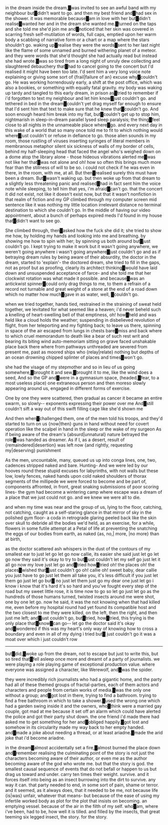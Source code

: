 

in the dream inside the dream,█was invited to see an awful band with my neighbour but█didn’t want to go.
and then my best friend and█had sex in the shower. it was memorable because█am in love with her but█didn't realise█wanted her and in the dream she wanted me.█turned on the taps and she told me she'd join me and█noticed that her skin was covered in scarring fresh self-mutilation of words, full caps, emptied upon her warm body a scabbing of narrative form or a chart or a map where the stars shouldn’t go. 
waking up█realise they were the words█sent to her last night like the flame of some unnamed and burned withering planet of a meteor. and they were words that she'd thought she had actually read but instead she had wrote.█was so tired from a long night of unruly dew collecting and slaughtered debauchery that█had to cancel going to the concert but I'd realised it might have been too late. I'd sent him a very long voice note explaining or giving some sort of {frail|failure of an} excuse why█couldn't go. 
He was working horrendously early, a shift at the post office, which was also a bookies, or something with equally fatal gravity. my body was waking up tardy and tangled to this early dream, in prison as█tried to remember if i'd forgotten to text my neighbour and let him know█just couldn't go. 
and tethered in bed in the dream█couldn't yet drag myself far enough to ensure that I'd sent him that text to make sure that he knew that█couldn't go. 
And soon enough heard him break into my flat, but█couldn't get up to stop him, 
nightmarish in sleep-in-dream parallel lysed sleep paralysis; the thing█feel close to all nights in the unnameable place where█go. 
and every next day in this wake of a world that so many once told me to fit to which nothing would where█just couldn't or refuse in defiance to go. 
those alien sounds in my room, those rustling of viruses inserting syringes of literal members in membranous metaphor silent six sickness of walls of my border of cells, 
behind my half-sleeping head that faced the angel who's weighed down on a dome atop the library alone - those hideous vibrations alerted me█was not like her that█was not alone and oh! how so often this brings much more fear than the stillness of will to be so. 
i could not check if he was even in there, in the room, with me, at all. 
But then█realised surely this must have been a dream. But█wasn't waking up.
but then woke up from that dream to a slightly less threatening panic
and realised█had in fact sent him the voice note while sleeping, to tell him that yes, i'm afraid█can't go. 
that the concert it did not exist, not like it doesn't exist now, but that it wasn't nonfiction in that realm of fiction and my GP climbed through my computer screen mid sentence like it was nothing my little location irrelevant distance no terminal destination to which she couldn't go. 
In the middle of having our video appointment, about a bunch of perhaps expired meds I'd found in my house that█didn't want to see go.

She climbed through, then█asked how the fuck she did it; 
she tried to show me how, by holding my hands and looking into me and breathing. by showing me how to spin with her; by spinning us both around but█just couldn't go.
I kept trying to make it work but it wasn't going anywhere, we weren't going anywhere
i wasn't going anywhere█just couldn't go
and as if betraying dream rules by being aware of their absurdity, the doctor in the dream, started to 'explain'- the doctored dream, she tried to fill in the gaps, not as proof but as proofing, clearly its architect thinking█would have laid down and unsuspended acceptance of farce- and she told me that her clockwist rotation was what made it possible. and because█was an antickwist spinner█could only drag things to me, to them a refrain of a record not turnable and great weight of a stone at the end of a road down which no matter how much█gave in as water, well, █couldn't go.

when we tried together, hands tied, restrained in the straining of sweat held together, we levitated for what seemed like a heaven;
i'd never beheld such a knelling of heart-swelling bell of that emptiness, oh! how█held and was held like a cloud holds the weather;
suspending in disbelieved revolution of flight, from her teleporting and my fighting back; to leave us there, spinning in space of the air escaped from lungs in chests bare█miss and back where to which cruel memorandum to death like a bear of such rest writ and bearing its biting wind auto-memoriam sitting on grave faced unshakable place back there where from pathways unthreaded are severed from present me, past as moored ships who {relay|relate} nothing but depths of an ocean drowning chipped splinter of places and times█won't go.

she had the visage of my stepmother 
and so in lieu of us going somewhere,█brought it 
and sew,█brought it to me, like the wind does a seed,
And so the GP and█were in a gymnasium space, 
(headed,█fear, to a most useless place)
one extraneous person and then moreso slowly appearing around us, engaged in different forms of exercise. 

One by one they were scattered, then gradual as cancer it became an entire swarm, so slowly--
exponents expressing their power over me
And█still couldn't sift a way out of this swift filling cage like she'd shown me

And then when█challenged them, one of the men told his troops, and they'd started to turn on us 
{now|then} guns in hand without need for covert operation
like the scalpel in hand in the sleep or the wake of my surgeon 
As if being aware of the dream's {absurd|unnatural} nature betrayed the role█was handed as dreamer. 
As if I, as a desert, result of {remaindered|desertion} was left now {and rightly, requesting my|deserving} punishment 

As the men, uncountable, many, queued us up into conga lines, one, two, cadences stripped naked and bare.
Hunting-
And we were led by our hooves round these stupid excuses for labyrinths, 
with not walls but these low, lowly fences, naked hands upon cold naked shoulders of thorax segments of the millipede we were forced to become and be part of, components affronted, in front, great snaking submissions of poor scoring lines-
the gym had become a wintering camp where escape was a dream of a place that we just could not go.
and we knew we were all to die. 

and when my time was near and the group of us, 
lying to the floor, catching, not catching, caught as a self-staring glance in that mirror of sky
in the polished gym floor- a coda in retrograde glaring peeled back like the skin over skull to debride all the bodies we'd held, as an exercise, 
for a while, flowers
in some futile attempt at a Petal of life
at preventing the snatching the eggs of our bodies from earth, as naked {as, no,| more, |no more} than at birth, 

as the doctor scattered ash whispers in the dust of the contours of my smallest ear to just 
let go 
let go now callie, its easier she said 
just let go
let go now they said it's okay to
try to but█just couldn't let 
my self go
just let it all go now my love
just let go
and█tried how█tried oh! the places
oh! the places█wished that█just couldn't go
oh! callie 
oh! sweet baby, dear callie you just have to go
just let them all take you, it's less difficult if you just let them go
just let go
but█
no just let
them just
go
my dear one just 
let go
i know
i know that it's hard it's so hard and you've fought every step of the road
but my sweet little rose, it is time now 
to go 
so 
let go
just let go 
as the hundreds of those humans turned, twisted insects around me were shot, one by one 
let go. now he said, it was the not knowing 
when
that had killed me, 
even before my hospital round 
had yet found its compatible host
and the two closest to me they were killed, 
on the left, then the right, and then just me left; 
and█just couldn't go, but█tried, how█tried, this trying is the only place that█know█can go--
let go the doctor said it's okay and█wondered if this was my heart's only way of knowing how to cross a boundary 
and even in all of my dying 
i tried but█
just couldn't go
it was a moat over which 
i just
couldn't 
row

---
but█did,█woke up from the dream, not to escape but just to write this, but so tired that█fell asleep once more and dreamt of a party of journalists. we were playing a role playing game of exceptional production value. where everyone was assigned a character, like Werewolf, and█was the spider.

they were incredibly rich journalists who had a gigantic home, and the party had all of these themed groups of fractal-parties, each of them actors and characters and people from certain works of media.█was the only one without a group; and█got lost in there, trying to find a bathroom. trying to find a free bathroom in which to take a shower.█used the wrong one which had a garden swing inside it and the owners, who█think were a married gay couple, got mad at me because it set off an alarm which could have alerted the police and got their party shut down.  the one friend i'd made there had asked me to get something for her and█obliged happily.█got lost and somehow in its circularity made my way back to her empty handed. and█made a joke about needing a thread, or at least ariadne.█made the arid joke that i'd become ariadne.

in the dream█almost accidentally set a fire,█almost burned the place down and█remember realising the culminating point of the story is not just the characters becoming aware of their author, or even me as the author becoming aware of the god who wrote me. but that the story is god. the smallest causal sequence of events that do not befall or happen to us but drag us toward and under. carry ten times their weight. survive. and it forces itself into being as an insect burrowing into the dirt to survive. any way it can. that party needed to end, in some sort of pain, shame or terror. and it seemed, as it always does, that it needed to be me, not because life {is|was} unfair, whatever that means- but because of the ease of using my infertile worked body as plot for the plot that insists on becoming. an emptying vessel. because of the air in the filth of my self. who█am, where i've been, had to be, how well it is tilled. and filled by the insects, that great teeming six legged insect, the story. for the story. 